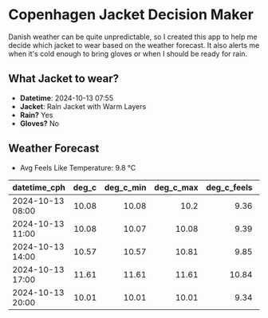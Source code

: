 
# Copenhagen Jacket Decision Maker

Danish weather can be quite unpredictable, so I created this app to help me decide which jacket to wear based on the weather forecast. 
It also alerts me when it's cold enough to bring gloves or when I should be ready for rain.

## What Jacket to wear?

- **Datetime**: 2024-10-13 07:55
- **Jacket**: Rain Jacket with Warm Layers
- **Rain?** Yes
- **Gloves?** No

## Weather Forecast
- Avg Feels Like Temperature: 9.8 °C

| datetime_cph     |   deg_c |   deg_c_min |   deg_c_max |   deg_c_feels | weather   | wind   | rain   |
|:-----------------|--------:|------------:|------------:|--------------:|:----------|:-------|:-------|
| 2024-10-13 08:00 |   10.08 |       10.08 |       10.2  |          9.36 | Rain      | Medium | Low    |
| 2024-10-13 11:00 |   10.08 |       10.07 |       10.08 |          9.39 | Rain      | Low    | Low    |
| 2024-10-13 14:00 |   10.57 |       10.57 |       10.81 |          9.85 | Rain      | Low    | Low    |
| 2024-10-13 17:00 |   11.61 |       11.61 |       11.61 |         10.84 | Rain      | Low    | Low    |
| 2024-10-13 20:00 |   10.01 |       10.01 |       10.01 |          9.34 | Rain      | Low    | Low    |
        